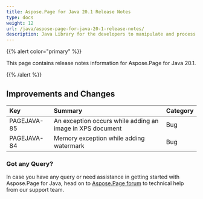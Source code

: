 ```yaml
---
title: Aspose.Page for Java 20.1 Release Notes
type: docs
weight: 12
url: /java/aspose-page-for-java-20-1-release-notes/
description: Java Library for the developers to manipulate and process PS, EPS, and XPS files. Release Notes of Aspose.Page API solution for Java | Release 2020.01
---
```


{{% alert color="primary" %}} 

This page contains release notes information for Aspose.Page for Java 20.1.

{{% /alert %}} 
## **Improvements and Changes**

|**Key**|**Summary**|**Category**|
| :- | :- | :- |
|PAGEJAVA-85|An exception occurs while adding an image in XPS document|Bug|
|PAGEJAVA-84|Memory exception while adding watermark|Bug|
### **Got any Query?**
In case you have any query or need assistance in getting started with Aspose.Page for Java, head on to [Aspose.Page forum](https://forum.aspose.com/c/page/39) to technical help from our support team.
